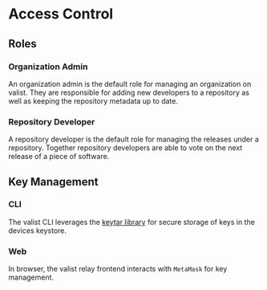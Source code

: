 # Access Control

## Roles

### Organization Admin

An organization admin is the default role for managing an organization on valist. They are responsible for adding new developers to a repository as well as keeping the repository metadata up to date.

### Repository Developer

A repository developer is the default role for managing the releases under a repository. Together repository developers are able to vote on the next release of a piece of software.

## Key Management

### CLI

The valist CLI leverages the [keytar library](https://www.npmjs.com/package/keytar) for secure storage of keys in the devices keystore.

### Web

In browser, the valist relay frontend interacts with `MetaMask` for key management.
